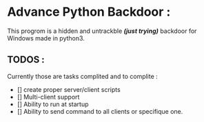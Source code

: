 # Advance Python Backdoor :

This progrom is a hidden and untrackble ***(just trying)*** backdoor for Windows made in python3.

## TODOS :
Currently those are tasks complited and to complite : 

- [] create proper server/client scripts
- [] Multi-client support
- [] Ability to run at startup
- [] Ability to send command to all clients or specifique one.
